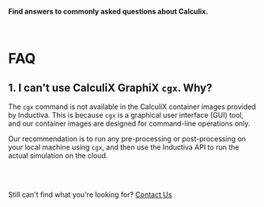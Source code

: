 **Find answers to commonly asked questions about Calculix.**

<br>

# FAQ

## 1. I can't use CalculiX GraphiX `cgx`. Why?

The `cgx` command is not available in the CalculiX container images provided by
Inductiva. This is because `cgx` is a graphical user interface (GUI) tool, and
our container images are designed for command-line operations only.

Our recommendation is to run any pre-processing or post-processing on your local
machine using `cgx`, and then use the Inductiva API to run the actual
simulation on the cloud.


<br>
<br>

Still can't find what you're looking for? [Contact Us](mailto:support@inductiva.ai)
